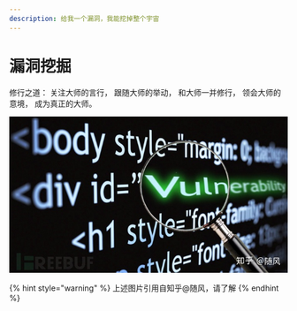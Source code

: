 ```yaml
---
description: 给我一个漏洞，我能挖掉整个宇宙
---
```


# 漏洞挖掘

修行之道： 关注大师的言行， 跟随大师的举动， 和大师一并修行， 领会大师的意境， 成为真正的大师。

![](../.gitbook/assets/image%20%2810%29.png)

{% hint style="warning" %}
上述图片引用自知乎@随风，请了解
{% endhint %}

